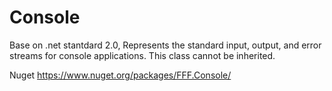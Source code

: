 # Console
Base on .net stantdard 2.0, Represents the standard input, output, and error streams for console applications. This class cannot be inherited.

Nuget
https://www.nuget.org/packages/FFF.Console/
